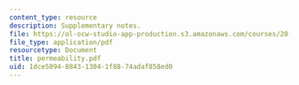 ```yaml
---
content_type: resource
description: Supplementary notes.
file: https://ol-ocw-studio-app-production.s3.amazonaws.com/courses/20-410j-molecular-cellular-and-tissue-biomechanics-be-410j-spring-2003/1dce5094884313041f8874adaf858ed0_permeability.pdf
file_type: application/pdf
resourcetype: Document
title: permeability.pdf
uid: 1dce5094-8843-1304-1f88-74adaf858ed0
---
```

